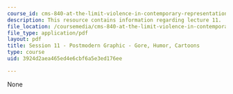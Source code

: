 ```yaml
---
course_id: cms-840-at-the-limit-violence-in-contemporary-representation-fall-2013
description: This resource contains information regarding lecture 11.
file_location: /coursemedia/cms-840-at-the-limit-violence-in-contemporary-representation-fall-2013/3924d2aea465ed4e6cbf6a5e3ed176ee_MITCMS_840F13_Session_11.pdf
file_type: application/pdf
layout: pdf
title: Session 11 - Postmodern Graphic - Gore, Humor, Cartoons
type: course
uid: 3924d2aea465ed4e6cbf6a5e3ed176ee

---
```

None